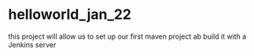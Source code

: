 # helloworld_jan_22
this project will allow us to set up our first maven project ab build it with a Jenkins server
